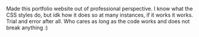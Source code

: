 Made this portfolio website out of professional perspective. I know what the CSS styles do, but idk how it does so at many instances, if it works it works. Trial and error after all. Who cares as long as the code works and does not break anything :)

